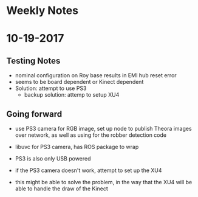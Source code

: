 # Weekly Notes
# 10-19-2017


## Testing Notes 

- nominal configuration on Roy base results in EMI hub reset error
- seems to be board dependent or Kinect dependent 
- Solution: attempt to use PS3
    - backup solution: attemp to setup XU4


## Going forward

- use PS3 camera for RGB image, set up node to publish Theora images over network,
as well as using for the robber detection code
- libuvc for PS3 camera, has ROS package to wrap  
- PS3 is also only USB powered

- if the PS3 camera doesn't work, attempt to set up the XU4
- this might be able to solve the problem, in the way that the XU4
will be able to handle the draw of the Kinect



